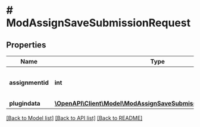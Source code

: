 # # ModAssignSaveSubmissionRequest

## Properties

Name | Type | Description | Notes
------------ | ------------- | ------------- | -------------
**assignmentid** | **int** | The assignment id to operate on |
**plugindata** | [**\OpenAPI\Client\Model\ModAssignSaveSubmissionRequestPlugindata**](ModAssignSaveSubmissionRequestPlugindata.md) |  |

[[Back to Model list]](../../README.md#models) [[Back to API list]](../../README.md#endpoints) [[Back to README]](../../README.md)
